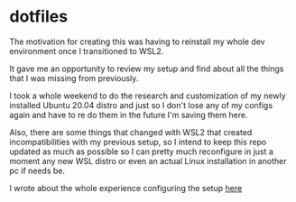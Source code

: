 # dotfiles

The motivation for creating this was having to reinstall my whole dev environment once I transitioned to WSL2.

It gave me an opportunity to review my setup and find about all the things that I was missing from previously.

I took a whole weekend to do the research and customization of my newly installed Ubuntu 20.04 distro and just
so I don't lose any of my configs again and have to re do them in the future I'm saving them here.

Also, there are some things that changed with WSL2 that created incompatibilities with my previous setup, so I
intend to keep this repo updated as much as possible so I can pretty much reconfigure in just a moment any new WSL
distro or even an actual Linux installation in another pc if needs be.

I wrote about the whole experience configuring the setup [here](https://dev.to/juanfrank77/setting-up-a-new-linux-distro-within-windows-emn) 

